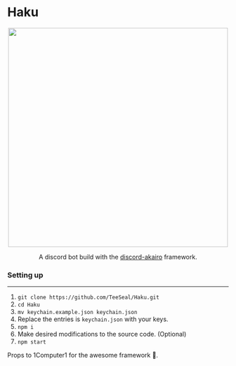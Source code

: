 # Haku
<p align="center"><a href=https://github.com/TeeSeal/Haku><img src="https://a.safe.moe/1oHpd.jpg" height=500/></a></p>
<p align="center">A discord bot build with the <a href=https://github.com/1Computer1/discord-akairo>discord-akairo</a> framework.</p>

### Setting up

---

1. `git clone https://github.com/TeeSeal/Haku.git`
2. `cd Haku`
3. `mv keychain.example.json keychain.json`
4. Replace the entries is `keychain.json` with your keys.
5. `npm i`
6. Make desired modifications to the source code. (Optional)
7. `npm start`

Props to 1Computer1 for the awesome framework 🎉.
